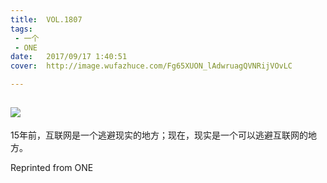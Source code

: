 ```yaml
---
title:	VOL.1807
tags:
 - 一个
 - ONE
date:	2017/09/17 1:40:51
cover:	http://image.wufazhuce.com/Fg65XUON_lAdwruagQVNRijVOvLC

---
```

![](http://image.wufazhuce.com/Fg65XUON_lAdwruagQVNRijVOvLC)
---

15年前，互联网是一个逃避现实的地方；现在，现实是一个可以逃避互联网的地方。
 
Reprinted from ONE

